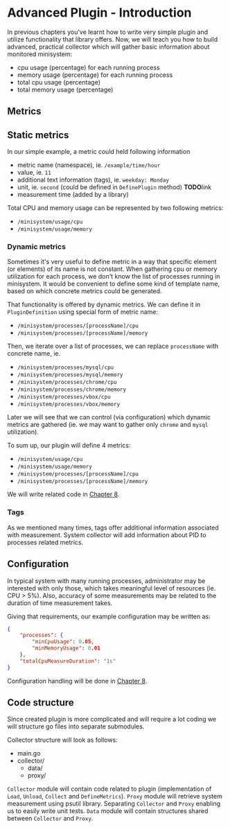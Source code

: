 # Advanced Plugin - Introduction

In previous chapters you've learnt how to write very simple plugin and utilize functionality that library offers. 
Now, we will teach you how to build advanced, practical collector which will gather basic information about monitored minisystem:
- cpu usage (percentage) for each running process 
- memory usage (percentage) for each running process
- total cpu usage (percentage)
- total memory usage (percentage)

## Metrics

## Static metrics

In our simple example, a metric could held following information
- metric name (namespace), ie. `/example/time/hour`
- value, ie. `11`
- additional text information (tags), ie. `weekday: Monday`
- unit, ie. `second` (could be defined in `DefinePlugin` method) **TODO**link
- measurement time (added by a library)

Total CPU and memory usage can be represented by two following metrics:
- `/minisystem/usage/cpu`
- `/minisystem/usage/memory`

### Dynamic metrics

Sometimes it's very useful to define metric in a way that specific element (or elements) of its name is not constant.
When gathering cpu or memory utilization for each process, we don't know the list of processes running in minisystem.
It would be convenient to define some kind of template name, based on which concrete metrics could be generated.

That functionality is offered by dynamic metrics. We can define it in `PluginDefinition` using special form of metric name:
- `/minisystem/processes/[processName]/cpu`
- `/minisystem/processes/[processName]/memory`

Then, we iterate over a list of processes, we can replace `processName` with concrete name, ie.
- `/minisystem/processes/mysql/cpu`
- `/minisystem/processes/mysql/memory`
- `/minisystem/processes/chrome/cpu`
- `/minisystem/processes/chrome/memory`
- `/minisystem/processes/vbox/cpu`
- `/minisystem/processes/vbox/memory`

Later we will see that we can control (via configuration) which dynamic metrics are gathered (ie. we may want to gather only `chrome` and `mysql` utilization).

To sum up, our plugin will define 4 metrics:
- `/minisystem/usage/cpu`
- `/minisystem/usage/memory`
- `/minisystem/processes/[processName]/cpu`
- `/minisystem/processes/[processName]/memory`

We will write related code in [Chapter 8](/tutorial/08-collector/README.md).

### Tags

As we mentioned many times, tags offer additional information associated with measurement. 
System collector will add information about PID to processes related metrics.

## Configuration 

In typical system with many running processes, administrator may be interested with only those, which takes meaningful level of resources (ie. CPU > 5%).
Also, accuracy of some measurements may be related to the duration of time measurement takes.

Giving that requirements, our example configuration may be written as:

```json
{
    "processes": {
        "minCpuUsage": 0.05,
        "minMemoryUsage": 0.01
    },
    "totalCpuMeasureDuration": "1s"
}
```

Configuration handling will be done in [Chapter 8](/tutorial/08-collector/README.md).

## Code structure

Since created plugin is more complicated and will require a lot coding we will structure go files into separate submodules.

Collector structure will look as follows:
- main.go
- collector/
  - data/
  - proxy/

`Collector` module will contain code related to plugin (implementation of `Load`, `Unload`, `Collect` and `DefineMetrics`).
`Proxy` module will retrieve system measurement using psutil library.
Separating `Collector` and `Proxy` enabling us to easily write unit tests. 
`Data` module will contain structures shared between `Collector` and `Proxy`.
